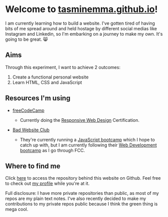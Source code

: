# Welcome to [tasminemma.github.io](https://tasminemma.github.io)!

I am currently learning how to build a website. I've gotten tired of having bits of me spread around and held hostage by different social medias like Instagram and Linkedin, so I'm embarking on a journey to make my own. It's going to be great. 😸

## Aims

Through this experiment, I want to achieve 2 outcomes:

1. Create a functional personal website
2. Learn HTML, CSS and JavaScript

## Resources I'm using

- <a href="https://freecodecamp.org" target="_blank">freeCodeCamp</a>

  - Currently doing the <a href="https://www.freecodecamp.org/learn/2022/responsive-web-design/" target="_blank">Responsive Web Design</a> Certification.

- <a href="https://badwebsite.club/" target="_blank">Bad Website Club</a>

  - They're currently running a <a href="https://badwebsite.club/js-bootcamp-feb-2024.html" target="_blank">JavaScript bootcamp</a> which I hope to catch up with, but I am currently following their <a href="https://badwebsite.club/webdev-bootcamp-jan-2024.html" target="_blank">Web Development bootcamp</a> as I go through FCC. 

## Where to find me

Click <a href="https://github.com/tasminemma/tasminemma.github.io/" target="_blank">here</a> to access the repository behind this website on Github. Feel free to check out <a href="https://github.com/tasminemma" target="_blank">my profile</a> while you're at it.  

Full disclosure: I have more private repositories than public, as most of my repos are my plain text notes. I've also recently decided to make my contributions to my private repos public because I think the green thing is mega cool. 
